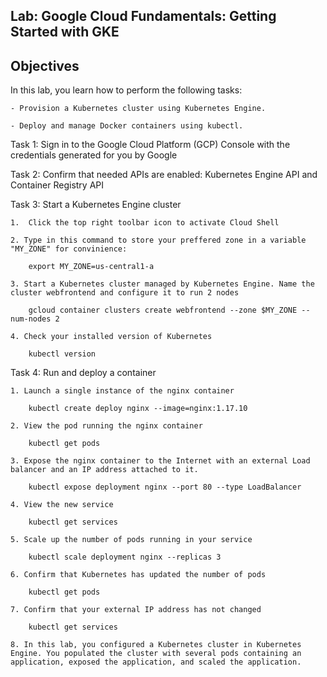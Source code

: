 ## Lab: Google Cloud Fundamentals: Getting Started with GKE

## Objectives

In this lab, you learn how to perform the following tasks:

    - Provision a Kubernetes cluster using Kubernetes Engine.

    - Deploy and manage Docker containers using kubectl.

Task 1: Sign in to the Google Cloud Platform (GCP) Console with the credentials generated for you by Google

Task 2: Confirm that needed APIs are enabled: Kubernetes Engine API and Container Registry API

Task 3: Start a Kubernetes Engine cluster

    1.  Click the top right toolbar icon to activate Cloud Shell

    2. Type in this command to store your preffered zone in a variable "MY_ZONE" for convinience:

        export MY_ZONE=us-central1-a

    3. Start a Kubernetes cluster managed by Kubernetes Engine. Name the cluster webfrontend and configure it to run 2 nodes

        gcloud container clusters create webfrontend --zone $MY_ZONE --num-nodes 2

    4. Check your installed version of Kubernetes 

        kubectl version
    
Task 4: Run and deploy a container

    1. Launch a single instance of the nginx container

        kubectl create deploy nginx --image=nginx:1.17.10

    2. View the pod running the nginx container

        kubectl get pods
    
    3. Expose the nginx container to the Internet with an external Load balancer and an IP address attached to it.

        kubectl expose deployment nginx --port 80 --type LoadBalancer

    4. View the new service

        kubectl get services

    5. Scale up the number of pods running in your service 

        kubectl scale deployment nginx --replicas 3

    6. Confirm that Kubernetes has updated the number of pods 

        kubectl get pods
    
    7. Confirm that your external IP address has not changed

        kubectl get services

    8. In this lab, you configured a Kubernetes cluster in Kubernetes Engine. You populated the cluster with several pods containing an application, exposed the application, and scaled the application.
